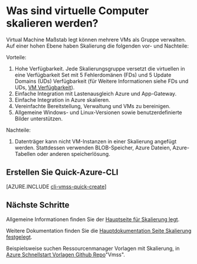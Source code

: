 <properties
    pageTitle="Legt fest welche VM skalieren? | Microsoft Azure"
    description="Erfahren Sie mehr über VM Maßstab legt."
    keywords="virtuellen Linux-Maschine legt virtuellen skalieren" 
    services="virtual-machines-linux"
    documentationCenter=""
    authors="gatneil"
    manager="madhana"
    editor="tysonn"
    tags="azure-resource-manager" />

<tags
    ms.service="virtual-machine-linux"
    ms.workload="infrastructure-services"
    ms.tgt_pltfrm="vm-linux"
    ms.devlang="na"
    ms.topic="article"
    ms.date="03/24/2016"
    ms.author="gatneil"/>

# <a name="what-are-virtual-machine-scale-sets"></a>Was sind virtuelle Computer skalieren werden?

Virtual Machine Maßstab legt können mehrere VMs als Gruppe verwalten. Auf einer hohen Ebene haben Skalierung die folgenden vor- und Nachteile:

Vorteile:

1. Hohe Verfügbarkeit. Jede Skalierungsgruppe versetzt die virtuellen in eine Verfügbarkeit Set mit 5 Fehlerdomänen (FDs) und 5 Update Domains (UDs) Verfügbarkeit (für Weitere Informationen siehe FDs und UDs, [VM Verfügbarkeit](./virtual-machines-linux-manage-availability.md)). 
2. Einfache Integration mit Lastenausgleich Azure und App-Gateway.
3. Einfache Integration in Azure skalieren.
4. Vereinfachte Bereitstellung, Verwaltung und VMs zu bereinigen.
5. Allgemeine Windows- und Linux-Versionen sowie benutzerdefinierte Bilder unterstützen.

Nachteile:

1. Datenträger kann nicht VM-Instanzen in einer Skalierung angefügt werden. Stattdessen verwenden BLOB-Speicher, Azure Dateien, Azure-Tabellen oder anderen speicherlösung.

## <a name="quick-create-using-azure-cli"></a>Erstellen Sie Quick-Azure-CLI

[AZURE.INCLUDE [cli-vmss-quick-create](../../includes/virtual-machines-linux-cli-vmss-quick-create-include.md)]

## <a name="next-steps"></a>Nächste Schritte

Allgemeine Informationen finden Sie der [Hauptseite für Skalierung legt](https://azure.microsoft.com/services/virtual-machine-scale-sets/).

Weitere Dokumentation finden Sie die [Hauptdokumentation Seite Skalierung festgelegt](../virtual-machine-scale-sets/virtual-machine-scale-sets-overview.md).

Beispielsweise suchen Ressourcenmanager Vorlagen mit Skalierung, in [Azure Schnellstart Vorlagen Github Repo](https://github.com/Azure/azure-quickstart-templates)"Vmss".

